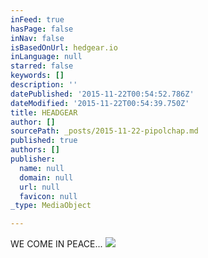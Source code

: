 ```yaml
---
inFeed: true
hasPage: false
inNav: false
isBasedOnUrl: hedgear.io
inLanguage: null
starred: false
keywords: []
description: ''
datePublished: '2015-11-22T00:54:52.786Z'
dateModified: '2015-11-22T00:54:39.750Z'
title: HEADGEAR
author: []
sourcePath: _posts/2015-11-22-pipolchap.md
published: true
authors: []
publisher:
  name: null
  domain: null
  url: null
  favicon: null
_type: MediaObject

---
```

WE COME IN PEACE...
![](https://the-grid-user-content.s3-us-west-2.amazonaws.com/b8b18c3a-df41-4616-8d3a-a7a2c9d12c8f.png)